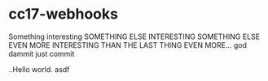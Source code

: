 # cc17-webhooks
Something interesting
SOMETHING ELSE INTERESTING
SOMETHING ELSE EVEN MORE INTERESTING THAN THE LAST THING
EVEN MORE... god dammit just commit


..Hello world.
asdf
